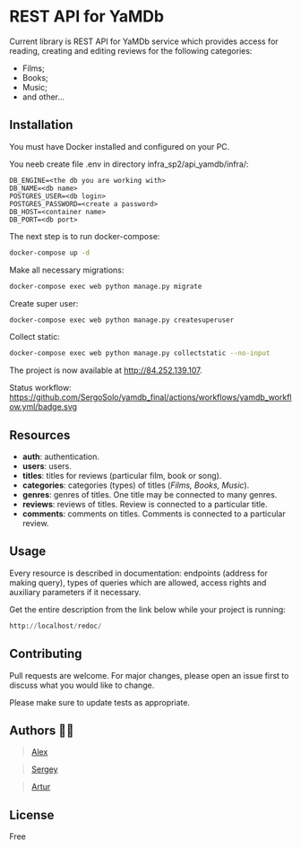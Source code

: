 # REST API for YaMDb

Current library is REST API for YaMDb service which provides access for reading, creating and editing reviews for the following categories:

- Films;
- Books;
- Music;
- and other...

## Installation

You must have Docker installed and configured on your PC.

You neeb create file .env in directory infra_sp2/api_yamdb/infra/:
```
DB_ENGINE=<the db you are working with> 
DB_NAME=<db name>
POSTGRES_USER=<db login>
POSTGRES_PASSWORD=<create a password>
DB_HOST=<container name>
DB_PORT=<db port>
```

The next step is to run docker-compose:

```bash
docker-compose up -d
```
Make all necessary migrations:
```bash
docker-compose exec web python manage.py migrate
```
Create super user:
```bash
docker-compose exec web python manage.py createsuperuser
```
Collect static:
```bash
docker-compose exec web python manage.py collectstatic --no-input 
```

The project is now available at http://84.252.139.107.

Status workflow:
https://github.com/SergoSolo/yamdb_final/actions/workflows/yamdb_workflow.yml/badge.svg

## Resources

- **auth**: authentication.
- **users**: users.
- **titles**: titles for reviews (particular film, book or song).
- **categories**: categories (types) of titles (*Films, Books, Music*).
- **genres**: genres of titles. One title may be connected to many genres.
- **reviews**: reviews of titles. Review is connected to a particular title.
- **comments**: comments on titles. Comments is connected to a particular review.

## Usage

Every resource is described in documentation: endpoints (address for making query), types of queries which are allowed, access rights and auxiliary parameters if it necessary.

Get the entire description from the link below while your project is running:


```python
http://localhost/redoc/
```

## Contributing
Pull requests are welcome. For major changes, please open an issue first to discuss what you would like to change.

Please make sure to update tests as appropriate.

## Authors :man_technologist:

> [Alex](https://github.com/learies)

>[Sergey](https://github.com/SergoSolo)

> [Artur](https://github.com/Archy-A)

## License
Free
